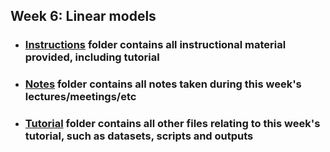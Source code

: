 ## Week 6: Linear models

- ### [Instructions](./Instructions)  folder contains all instructional material provided, including tutorial
- ### [Notes](./Notes)   folder contains all notes taken during this week's lectures/meetings/etc
- ### [Tutorial](./Tutorial)  folder contains all other files relating to this week's tutorial, such as datasets, scripts and outputs  
